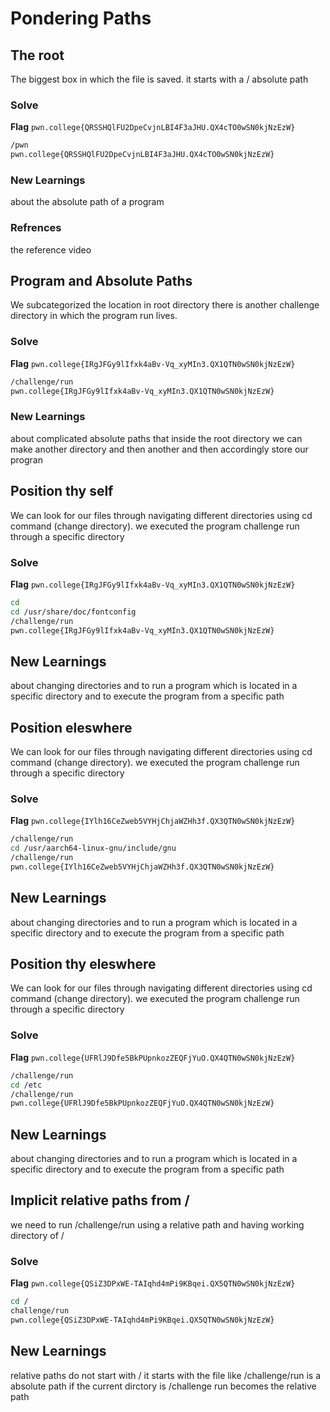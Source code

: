 # Pondering Paths

## The root
The biggest box in which the file is saved. it starts with a / absolute path

### Solve
**Flag** `pwn.college{QRSSHQlFU2DpeCvjnLBI4F3aJHU.QX4cTO0wSN0kjNzEzW}`

```bash
/pwn
pwn.college{QRSSHQlFU2DpeCvjnLBI4F3aJHU.QX4cTO0wSN0kjNzEzW}
```
### New Learnings
about the absolute path of a program 

### Refrences
the reference video

## Program and Absolute Paths
We subcategorized the location in root directory there is another challenge directory in which the program run lives.

### Solve
**Flag** `pwn.college{IRgJFGy9lIfxk4aBv-Vq_xyMIn3.QX1QTN0wSN0kjNzEzW}`

```bash
/challenge/run
pwn.college{IRgJFGy9lIfxk4aBv-Vq_xyMIn3.QX1QTN0wSN0kjNzEzW}
```
### New Learnings
about complicated absolute paths that inside the root directory we can make another directory and then another and then accordingly store our progran

## Position thy self
We can look for our files through navigating different directories using cd command (change directory).
we executed the program challenge run through a specific directory

### Solve
**Flag** `pwn.college{IRgJFGy9lIfxk4aBv-Vq_xyMIn3.QX1QTN0wSN0kjNzEzW}`

```bash
cd
cd /usr/share/doc/fontconfig
/challenge/run
pwn.college{IRgJFGy9lIfxk4aBv-Vq_xyMIn3.QX1QTN0wSN0kjNzEzW}
```
## New Learnings
about changing directories and to run a program which is located in a specific directory and to execute the program from a specific path


## Position eleswhere
We can look for our files through navigating different directories using cd command (change directory).
we executed the program challenge run through a specific directory

### Solve
**Flag** `pwn.college{IYlh16CeZweb5VYHjChjaWZHh3f.QX3QTN0wSN0kjNzEzW}`

```bash
/challenge/run
cd /usr/aarch64-linux-gnu/include/gnu
/challenge/run
pwn.college{IYlh16CeZweb5VYHjChjaWZHh3f.QX3QTN0wSN0kjNzEzW}
```
## New Learnings
about changing directories and to run a program which is located in a specific directory and to execute the program from a specific path


## Position thy eleswhere
We can look for our files through navigating different directories using cd command (change directory).
we executed the program challenge run through a specific directory

### Solve
**Flag** `pwn.college{UFRlJ9Dfe5BkPUpnkozZEQFjYuO.QX4QTN0wSN0kjNzEzW}`

```bash
/challenge/run
cd /etc
/challenge/run
pwn.college{UFRlJ9Dfe5BkPUpnkozZEQFjYuO.QX4QTN0wSN0kjNzEzW}
```
## New Learnings
about changing directories and to run a program which is located in a specific directory and to execute the program from a specific path


## Implicit relative paths from /
we need to run /challenge/run using a relative path and having working directory of /

### Solve
**Flag** `pwn.college{QSiZ3DPxWE-TAIqhd4mPi9KBqei.QX5QTN0wSN0kjNzEzW}`

```bash
cd /
challenge/run
pwn.college{QSiZ3DPxWE-TAIqhd4mPi9KBqei.QX5QTN0wSN0kjNzEzW}
```
## New Learnings
relative paths do not start with / it starts with the file like /challenge/run is a absolute path if the current dirctory is /challenge 
run becomes the relative path



